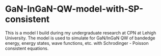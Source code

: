 # GaN-InGaN-QW-model-with-SP-consistent
This is a model I build during my undergraduate research at CPN at Lehigh University. The model is used to simulate for GaN/InGaN QW of bandedge energy, energy states, wave functions, etc. with Schrodinger - Poisson consistent equations.
